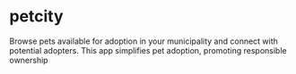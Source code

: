 # petcity
Browse pets available for adoption in your municipality and connect with potential adopters. This app simplifies pet adoption, promoting responsible ownership

